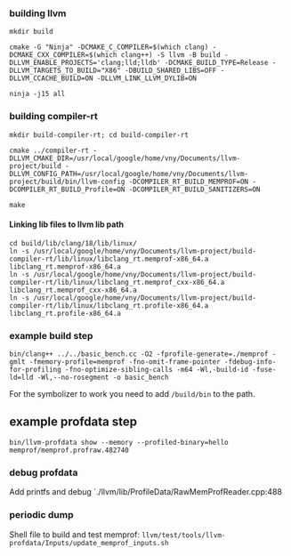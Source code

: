 ### building llvm

`mkdir build`
```
cmake -G "Ninja" -DCMAKE_C_COMPILER=$(which clang) -DCMAKE_CXX_COMPILER=$(which clang++) -S llvm -B build -DLLVM_ENABLE_PROJECTS='clang;lld;lldb' -DCMAKE_BUILD_TYPE=Release -DLLVM_TARGETS_TO_BUILD="X86" -DBUILD_SHARED_LIBS=OFF -DLLVM_CCACHE_BUILD=ON -DLLVM_LINK_LLVM_DYLIB=ON
```
`ninja -j15 all`
### building compiler-rt

`mkdir build-compiler-rt; cd build-compiler-rt`
```
cmake ../compiler-rt -DLLVM_CMAKE_DIR=/usr/local/google/home/vny/Documents/llvm-project/build -DLLVM_CONFIG_PATH=/usr/local/google/home/vny/Documents/llvm-project/build/bin/llvm-config -DCOMPILER_RT_BUILD_MEMPROF=ON -DCOMPILER_RT_BUILD_Profile=ON -DCOMPILER_RT_BUILD_SANITIZERS=ON
```
`make`

#### Linking lib files to llvm lib path
```
cd build/lib/clang/18/lib/linux/
ln -s /usr/local/google/home/vny/Documents/llvm-project/build-compiler-rt/lib/linux/libclang_rt.memprof-x86_64.a libclang_rt.memprof-x86_64.a
ln -s /usr/local/google/home/vny/Documents/llvm-project/build-compiler-rt/lib/linux/libclang_rt.memprof_cxx-x86_64.a libclang_rt.memprof_cxx-x86_64.a
ln -s /usr/local/google/home/vny/Documents/llvm-project/build-compiler-rt/lib/linux/libclang_rt.profile-x86_64.a libclang_rt.profile-x86_64.a
```

### example build step
```
bin/clang++ ../../basic_bench.cc -O2 -fprofile-generate=./memprof -gmlt -fmemory-profile=memprof -fno-omit-frame-pointer -fdebug-info-for-profiling -fno-optimize-sibling-calls -m64 -Wl,-build-id -fuse-ld=lld -Wl,--no-rosegment -o basic_bench
```
For the symbolizer to work you need to add `/build/bin` to the path.
## example profdata step
```
bin/llvm-profdata show --memory --profiled-binary=hello memprof/memprof.profraw.482740
```

### debug profdata
Add printfs and debug `./llvm/lib/ProfileData/RawMemProfReader.cpp:488

### periodic dump
Shell file to build and test memprof:
`llvm/test/tools/llvm-profdata/Inputs/update_memprof_inputs.sh`

